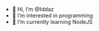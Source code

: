 - 👋 Hi, I’m @Iddaz
- 👀 I’m interested in programming
- 🌱 I’m currently learning NodeJS

<!---
Iddaz/Iddaz is a ✨ special ✨ repository because its `README.md` (this file) appears on your GitHub profile.
You can click the Preview link to take a look at your changes.
--->
